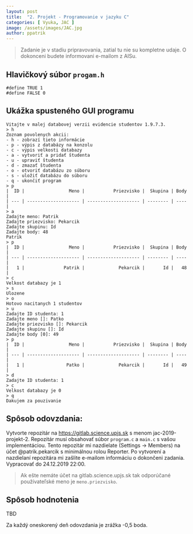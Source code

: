 ```yaml
---
layout: post
title:  "2. Projekt - Programovanie v jazyku C"
categories: [ Vyuka, JAC ]
image: /assets/images/JAC.jpg
author: ppatrik
---
```


> Zadanie je v stadiu pripravovania, zatial tu nie su kompletne udaje. O dokonceni budete informovani e-mailom z AISu.

## Hlavičkový súbor `progam.h`

```
#define TRUE 1
#define FALSE 0

```

## Ukážka spusteného GUI programu

```
Vitajte v malej databovej verzii evidencie studentov 1.9.7.3.
> h
Zoznam povolenych akcii:
- h - zobrazí tieto informácie
- p - výpis z databázy na konzolu
- c - výpis velkosti databazy
- a - vytvoriť a pridať študenta
- u - upraviť študenta
- d - zmazať študenta
- o - otvoriť databázu zo súboru
- s - uložiť databázu do súboru
- q - ukončiť program
> p
|  ID |                 Meno |           Priezvisko |  Skupina | Body |
| --- | -------------------- | -------------------- | -------- | ---- |
> a
Zadajte meno: Patrik
Zadajte priezvisko: Pekarcik
Zadajte skupinu: Id
Zadajte body: 48
Patrik
> p
|  ID |                 Meno |           Priezvisko |  Skupina | Body |
| --- | -------------------- | -------------------- | -------- | ---- |
|   1 |               Patrik |             Pekarcik |       Id |   48 |
> c
Velkost databazy je 1
> s
Ulozene
> o
Hotovo nacitanych 1 studentov
> u
Zadajte ID studenta: 1
Zadajte meno []: Patko
Zadajte priezvisko []: Pekarcik
Zadajte skupinu []: Id
Zadajte body [0]: 49
> p
|  ID |                 Meno |           Priezvisko |  Skupina | Body |
| --- | -------------------- | -------------------- | -------- | ---- |
|   1 |                Patko |             Pekarcik |       Id |   49 |
> d
Zadajte ID studenta: 1
> c
Velkost databazy je 0
> q
Dakujem za pouzivanie
```

## Spôsob odovzdania:

Vytvorte repozitár na https://gitlab.science.upjs.sk s menom jac-2019-projekt-2. Repozitár musí obsahovať súbor `program.c` a `main.c` s vašou implementáciou. Tento repozitár mi nazdielate (Settings -> Members) na účet @patrik.pekarcik s minimálnou rolou Reporter. Po vytvorení a nazdielaní repozitára mi zašlite e-mailom informáciu o dokončeni zadania. \
Vypracovať do 24.12.2019 22:00.
> Ak ešte nemáte účet na gitlab.science.upjs.sk tak odporúčané používateľské meno je `meno.priezvisko`.

## Spôsob hodnotenia

TBD

Za každý oneskorený deň odovzdania je zrážka -0,5 boda.
